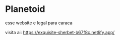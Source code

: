 # Planetoid 
esse website e legal para caraca 

visita ai:
https://exquisite-sherbet-b67f8c.netlify.app/